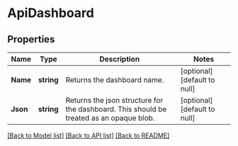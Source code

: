 # ApiDashboard

## Properties
Name | Type | Description | Notes
------------ | ------------- | ------------- | -------------
**Name** | **string** | Returns the dashboard name. | [optional] [default to null]
**Json** | **string** | Returns the json structure for the dashboard. This should be treated as an opaque blob. | [optional] [default to null]

[[Back to Model list]](../README.md#documentation-for-models) [[Back to API list]](../README.md#documentation-for-api-endpoints) [[Back to README]](../README.md)


